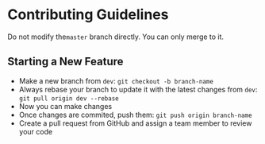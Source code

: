 # Contributing Guidelines

Do not modify the`master` branch directly. You can only merge to it.

## Starting a New Feature

- Make a new branch from `dev`: `git checkout -b branch-name`
- Always rebase your branch to update it with the latest changes from `dev`: `git pull origin dev --rebase`
- Now you can make changes
- Once changes are commited, push them: `git push origin branch-name`
- Create a pull request from GitHub and assign a team member to review your code

